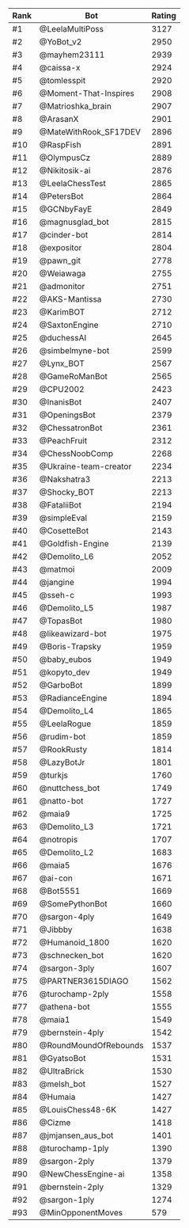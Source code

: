 Rank|Bot|Rating
---|---|---
#1|@LeelaMultiPoss|3127
#2|@YoBot_v2|2950
#3|@mayhem23111|2939
#4|@caissa-x|2924
#5|@tomlesspit|2920
#6|@Moment-That-Inspires|2908
#7|@Matrioshka_brain|2907
#8|@ArasanX|2901
#9|@MateWithRook_SF17DEV|2896
#10|@RaspFish|2891
#11|@OlympusCz|2889
#12|@Nikitosik-ai|2876
#13|@LeelaChessTest|2865
#14|@PetersBot|2864
#15|@GCNbyFayE|2849
#16|@magnusglad_bot|2815
#17|@cinder-bot|2814
#18|@expositor|2804
#19|@pawn_git|2778
#20|@Weiawaga|2755
#21|@admonitor|2751
#22|@AKS-Mantissa|2730
#23|@KarimBOT|2712
#24|@SaxtonEngine|2710
#25|@duchessAI|2645
#26|@simbelmyne-bot|2599
#27|@Lynx_BOT|2567
#28|@GameRoManBot|2565
#29|@CPU2002|2423
#30|@InanisBot|2407
#31|@OpeningsBot|2379
#32|@ChessatronBot|2361
#33|@PeachFruit|2312
#34|@ChessNoobComp|2268
#35|@Ukraine-team-creator|2234
#36|@Nakshatra3|2213
#37|@Shocky_BOT|2213
#38|@FataliiBot|2194
#39|@simpleEval|2159
#40|@CosetteBot|2143
#41|@Goldfish-Engine|2139
#42|@Demolito_L6|2052
#43|@matmoi|2009
#44|@jangine|1994
#45|@sseh-c|1993
#46|@Demolito_L5|1987
#47|@TopasBot|1980
#48|@likeawizard-bot|1975
#49|@Boris-Trapsky|1959
#50|@baby_eubos|1949
#51|@kopyto_dev|1949
#52|@GarboBot|1899
#53|@RadianceEngine|1894
#54|@Demolito_L4|1865
#55|@LeelaRogue|1859
#56|@rudim-bot|1859
#57|@RookRusty|1814
#58|@LazyBotJr|1801
#59|@turkjs|1760
#60|@nuttchess_bot|1749
#61|@natto-bot|1727
#62|@maia9|1725
#63|@Demolito_L3|1721
#64|@notropis|1707
#65|@Demolito_L2|1683
#66|@maia5|1676
#67|@ai-con|1671
#68|@Bot5551|1669
#69|@SomePythonBot|1660
#70|@sargon-4ply|1649
#71|@Jibbby|1638
#72|@Humanoid_1800|1620
#73|@schnecken_bot|1620
#74|@sargon-3ply|1607
#75|@PARTNER3615DIAGO|1562
#76|@turochamp-2ply|1558
#77|@athena-bot|1555
#78|@maia1|1549
#79|@bernstein-4ply|1542
#80|@RoundMoundOfRebounds|1537
#81|@GyatsoBot|1531
#82|@UltraBrick|1530
#83|@melsh_bot|1527
#84|@Humaia|1427
#85|@LouisChess48-6K|1427
#86|@Cizme|1418
#87|@jmjansen_aus_bot|1401
#88|@turochamp-1ply|1390
#89|@sargon-2ply|1379
#90|@NewChessEngine-ai|1358
#91|@bernstein-2ply|1329
#92|@sargon-1ply|1274
#93|@MinOpponentMoves|579

